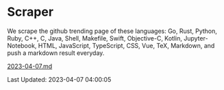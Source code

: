 # Scraper

We scrape the github trending page of these languages: Go, Rust, Python, Ruby, C++, C, Java, Shell, Makefile, Swift, Objective-C, Kotlin, Jupyter-Notebook, HTML, JavaScript, TypeScript, CSS, Vue, TeX, Markdown, and push a markdown result everyday.

[2023-04-07.md](https://github.com/yangwenmai/github-trending-backup/blob/master/2023-04-07.md)

Last Updated: 2023-04-07 04:00:05